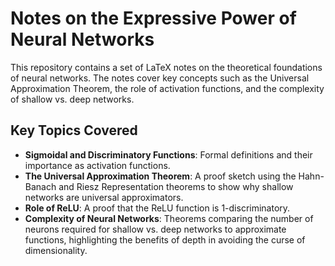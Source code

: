 # Notes on the Expressive Power of Neural Networks

This repository contains a set of LaTeX notes on the theoretical foundations of neural networks. The notes cover key concepts such as the Universal Approximation Theorem, the role of activation functions, and the complexity of shallow vs. deep networks.

## Key Topics Covered

- **Sigmoidal and Discriminatory Functions**: Formal definitions and their importance as activation functions.
- **The Universal Approximation Theorem**: A proof sketch using the Hahn-Banach and Riesz Representation theorems to show why shallow networks are universal approximators.
- **Role of ReLU**: A proof that the ReLU function is 1-discriminatory.
- **Complexity of Neural Networks**: Theorems comparing the number of neurons required for shallow vs. deep networks to approximate functions, highlighting the benefits of depth in avoiding the curse of dimensionality.

